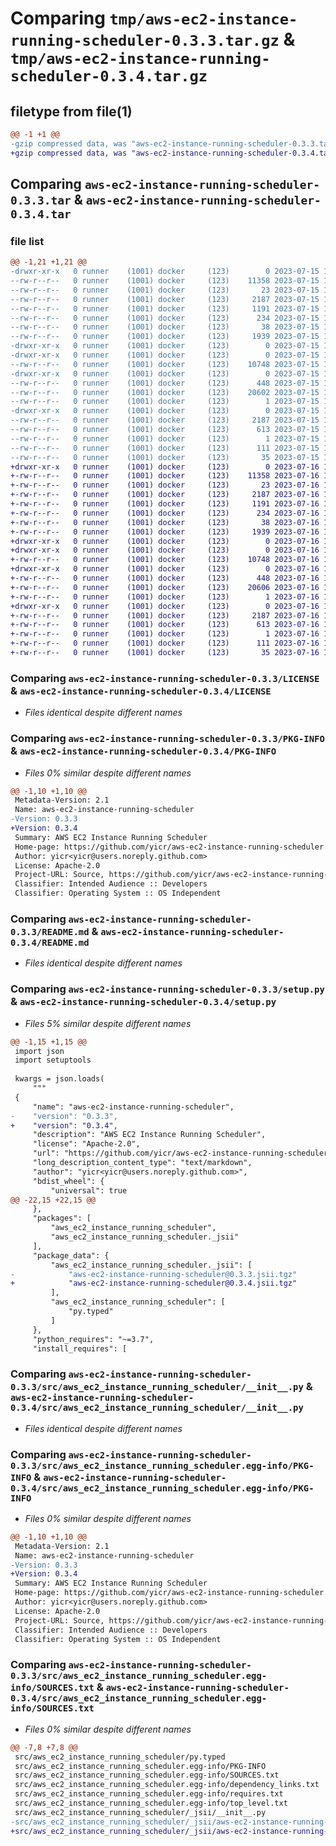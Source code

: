 # Comparing `tmp/aws-ec2-instance-running-scheduler-0.3.3.tar.gz` & `tmp/aws-ec2-instance-running-scheduler-0.3.4.tar.gz`

## filetype from file(1)

```diff
@@ -1 +1 @@
-gzip compressed data, was "aws-ec2-instance-running-scheduler-0.3.3.tar", last modified: Sat Jul 15 19:20:22 2023, max compression
+gzip compressed data, was "aws-ec2-instance-running-scheduler-0.3.4.tar", last modified: Sun Jul 16 19:19:53 2023, max compression
```

## Comparing `aws-ec2-instance-running-scheduler-0.3.3.tar` & `aws-ec2-instance-running-scheduler-0.3.4.tar`

### file list

```diff
@@ -1,21 +1,21 @@
-drwxr-xr-x   0 runner    (1001) docker     (123)        0 2023-07-15 19:20:22.165726 aws-ec2-instance-running-scheduler-0.3.3/
--rw-r--r--   0 runner    (1001) docker     (123)    11358 2023-07-15 19:20:10.000000 aws-ec2-instance-running-scheduler-0.3.3/LICENSE
--rw-r--r--   0 runner    (1001) docker     (123)       23 2023-07-15 19:20:10.000000 aws-ec2-instance-running-scheduler-0.3.3/MANIFEST.in
--rw-r--r--   0 runner    (1001) docker     (123)     2187 2023-07-15 19:20:22.165726 aws-ec2-instance-running-scheduler-0.3.3/PKG-INFO
--rw-r--r--   0 runner    (1001) docker     (123)     1191 2023-07-15 19:20:10.000000 aws-ec2-instance-running-scheduler-0.3.3/README.md
--rw-r--r--   0 runner    (1001) docker     (123)      234 2023-07-15 19:20:10.000000 aws-ec2-instance-running-scheduler-0.3.3/pyproject.toml
--rw-r--r--   0 runner    (1001) docker     (123)       38 2023-07-15 19:20:22.165726 aws-ec2-instance-running-scheduler-0.3.3/setup.cfg
--rw-r--r--   0 runner    (1001) docker     (123)     1939 2023-07-15 19:20:10.000000 aws-ec2-instance-running-scheduler-0.3.3/setup.py
-drwxr-xr-x   0 runner    (1001) docker     (123)        0 2023-07-15 19:20:22.161726 aws-ec2-instance-running-scheduler-0.3.3/src/
-drwxr-xr-x   0 runner    (1001) docker     (123)        0 2023-07-15 19:20:22.161726 aws-ec2-instance-running-scheduler-0.3.3/src/aws_ec2_instance_running_scheduler/
--rw-r--r--   0 runner    (1001) docker     (123)    10748 2023-07-15 19:20:10.000000 aws-ec2-instance-running-scheduler-0.3.3/src/aws_ec2_instance_running_scheduler/__init__.py
-drwxr-xr-x   0 runner    (1001) docker     (123)        0 2023-07-15 19:20:22.165726 aws-ec2-instance-running-scheduler-0.3.3/src/aws_ec2_instance_running_scheduler/_jsii/
--rw-r--r--   0 runner    (1001) docker     (123)      448 2023-07-15 19:20:10.000000 aws-ec2-instance-running-scheduler-0.3.3/src/aws_ec2_instance_running_scheduler/_jsii/__init__.py
--rw-r--r--   0 runner    (1001) docker     (123)    20602 2023-07-15 19:20:10.000000 aws-ec2-instance-running-scheduler-0.3.3/src/aws_ec2_instance_running_scheduler/_jsii/aws-ec2-instance-running-scheduler@0.3.3.jsii.tgz
--rw-r--r--   0 runner    (1001) docker     (123)        1 2023-07-15 19:20:10.000000 aws-ec2-instance-running-scheduler-0.3.3/src/aws_ec2_instance_running_scheduler/py.typed
-drwxr-xr-x   0 runner    (1001) docker     (123)        0 2023-07-15 19:20:22.165726 aws-ec2-instance-running-scheduler-0.3.3/src/aws_ec2_instance_running_scheduler.egg-info/
--rw-r--r--   0 runner    (1001) docker     (123)     2187 2023-07-15 19:20:22.000000 aws-ec2-instance-running-scheduler-0.3.3/src/aws_ec2_instance_running_scheduler.egg-info/PKG-INFO
--rw-r--r--   0 runner    (1001) docker     (123)      613 2023-07-15 19:20:22.000000 aws-ec2-instance-running-scheduler-0.3.3/src/aws_ec2_instance_running_scheduler.egg-info/SOURCES.txt
--rw-r--r--   0 runner    (1001) docker     (123)        1 2023-07-15 19:20:22.000000 aws-ec2-instance-running-scheduler-0.3.3/src/aws_ec2_instance_running_scheduler.egg-info/dependency_links.txt
--rw-r--r--   0 runner    (1001) docker     (123)      111 2023-07-15 19:20:22.000000 aws-ec2-instance-running-scheduler-0.3.3/src/aws_ec2_instance_running_scheduler.egg-info/requires.txt
--rw-r--r--   0 runner    (1001) docker     (123)       35 2023-07-15 19:20:22.000000 aws-ec2-instance-running-scheduler-0.3.3/src/aws_ec2_instance_running_scheduler.egg-info/top_level.txt
+drwxr-xr-x   0 runner    (1001) docker     (123)        0 2023-07-16 19:19:53.323842 aws-ec2-instance-running-scheduler-0.3.4/
+-rw-r--r--   0 runner    (1001) docker     (123)    11358 2023-07-16 19:19:42.000000 aws-ec2-instance-running-scheduler-0.3.4/LICENSE
+-rw-r--r--   0 runner    (1001) docker     (123)       23 2023-07-16 19:19:42.000000 aws-ec2-instance-running-scheduler-0.3.4/MANIFEST.in
+-rw-r--r--   0 runner    (1001) docker     (123)     2187 2023-07-16 19:19:53.323842 aws-ec2-instance-running-scheduler-0.3.4/PKG-INFO
+-rw-r--r--   0 runner    (1001) docker     (123)     1191 2023-07-16 19:19:42.000000 aws-ec2-instance-running-scheduler-0.3.4/README.md
+-rw-r--r--   0 runner    (1001) docker     (123)      234 2023-07-16 19:19:42.000000 aws-ec2-instance-running-scheduler-0.3.4/pyproject.toml
+-rw-r--r--   0 runner    (1001) docker     (123)       38 2023-07-16 19:19:53.323842 aws-ec2-instance-running-scheduler-0.3.4/setup.cfg
+-rw-r--r--   0 runner    (1001) docker     (123)     1939 2023-07-16 19:19:42.000000 aws-ec2-instance-running-scheduler-0.3.4/setup.py
+drwxr-xr-x   0 runner    (1001) docker     (123)        0 2023-07-16 19:19:53.323842 aws-ec2-instance-running-scheduler-0.3.4/src/
+drwxr-xr-x   0 runner    (1001) docker     (123)        0 2023-07-16 19:19:53.323842 aws-ec2-instance-running-scheduler-0.3.4/src/aws_ec2_instance_running_scheduler/
+-rw-r--r--   0 runner    (1001) docker     (123)    10748 2023-07-16 19:19:42.000000 aws-ec2-instance-running-scheduler-0.3.4/src/aws_ec2_instance_running_scheduler/__init__.py
+drwxr-xr-x   0 runner    (1001) docker     (123)        0 2023-07-16 19:19:53.323842 aws-ec2-instance-running-scheduler-0.3.4/src/aws_ec2_instance_running_scheduler/_jsii/
+-rw-r--r--   0 runner    (1001) docker     (123)      448 2023-07-16 19:19:42.000000 aws-ec2-instance-running-scheduler-0.3.4/src/aws_ec2_instance_running_scheduler/_jsii/__init__.py
+-rw-r--r--   0 runner    (1001) docker     (123)    20606 2023-07-16 19:19:42.000000 aws-ec2-instance-running-scheduler-0.3.4/src/aws_ec2_instance_running_scheduler/_jsii/aws-ec2-instance-running-scheduler@0.3.4.jsii.tgz
+-rw-r--r--   0 runner    (1001) docker     (123)        1 2023-07-16 19:19:42.000000 aws-ec2-instance-running-scheduler-0.3.4/src/aws_ec2_instance_running_scheduler/py.typed
+drwxr-xr-x   0 runner    (1001) docker     (123)        0 2023-07-16 19:19:53.323842 aws-ec2-instance-running-scheduler-0.3.4/src/aws_ec2_instance_running_scheduler.egg-info/
+-rw-r--r--   0 runner    (1001) docker     (123)     2187 2023-07-16 19:19:53.000000 aws-ec2-instance-running-scheduler-0.3.4/src/aws_ec2_instance_running_scheduler.egg-info/PKG-INFO
+-rw-r--r--   0 runner    (1001) docker     (123)      613 2023-07-16 19:19:53.000000 aws-ec2-instance-running-scheduler-0.3.4/src/aws_ec2_instance_running_scheduler.egg-info/SOURCES.txt
+-rw-r--r--   0 runner    (1001) docker     (123)        1 2023-07-16 19:19:53.000000 aws-ec2-instance-running-scheduler-0.3.4/src/aws_ec2_instance_running_scheduler.egg-info/dependency_links.txt
+-rw-r--r--   0 runner    (1001) docker     (123)      111 2023-07-16 19:19:53.000000 aws-ec2-instance-running-scheduler-0.3.4/src/aws_ec2_instance_running_scheduler.egg-info/requires.txt
+-rw-r--r--   0 runner    (1001) docker     (123)       35 2023-07-16 19:19:53.000000 aws-ec2-instance-running-scheduler-0.3.4/src/aws_ec2_instance_running_scheduler.egg-info/top_level.txt
```

### Comparing `aws-ec2-instance-running-scheduler-0.3.3/LICENSE` & `aws-ec2-instance-running-scheduler-0.3.4/LICENSE`

 * *Files identical despite different names*

### Comparing `aws-ec2-instance-running-scheduler-0.3.3/PKG-INFO` & `aws-ec2-instance-running-scheduler-0.3.4/PKG-INFO`

 * *Files 0% similar despite different names*

```diff
@@ -1,10 +1,10 @@
 Metadata-Version: 2.1
 Name: aws-ec2-instance-running-scheduler
-Version: 0.3.3
+Version: 0.3.4
 Summary: AWS EC2 Instance Running Scheduler
 Home-page: https://github.com/yicr/aws-ec2-instance-running-scheduler.git
 Author: yicr<yicr@users.noreply.github.com>
 License: Apache-2.0
 Project-URL: Source, https://github.com/yicr/aws-ec2-instance-running-scheduler.git
 Classifier: Intended Audience :: Developers
 Classifier: Operating System :: OS Independent
```

### Comparing `aws-ec2-instance-running-scheduler-0.3.3/README.md` & `aws-ec2-instance-running-scheduler-0.3.4/README.md`

 * *Files identical despite different names*

### Comparing `aws-ec2-instance-running-scheduler-0.3.3/setup.py` & `aws-ec2-instance-running-scheduler-0.3.4/setup.py`

 * *Files 5% similar despite different names*

```diff
@@ -1,15 +1,15 @@
 import json
 import setuptools
 
 kwargs = json.loads(
     """
 {
     "name": "aws-ec2-instance-running-scheduler",
-    "version": "0.3.3",
+    "version": "0.3.4",
     "description": "AWS EC2 Instance Running Scheduler",
     "license": "Apache-2.0",
     "url": "https://github.com/yicr/aws-ec2-instance-running-scheduler.git",
     "long_description_content_type": "text/markdown",
     "author": "yicr<yicr@users.noreply.github.com>",
     "bdist_wheel": {
         "universal": true
@@ -22,15 +22,15 @@
     },
     "packages": [
         "aws_ec2_instance_running_scheduler",
         "aws_ec2_instance_running_scheduler._jsii"
     ],
     "package_data": {
         "aws_ec2_instance_running_scheduler._jsii": [
-            "aws-ec2-instance-running-scheduler@0.3.3.jsii.tgz"
+            "aws-ec2-instance-running-scheduler@0.3.4.jsii.tgz"
         ],
         "aws_ec2_instance_running_scheduler": [
             "py.typed"
         ]
     },
     "python_requires": "~=3.7",
     "install_requires": [
```

### Comparing `aws-ec2-instance-running-scheduler-0.3.3/src/aws_ec2_instance_running_scheduler/__init__.py` & `aws-ec2-instance-running-scheduler-0.3.4/src/aws_ec2_instance_running_scheduler/__init__.py`

 * *Files identical despite different names*

### Comparing `aws-ec2-instance-running-scheduler-0.3.3/src/aws_ec2_instance_running_scheduler.egg-info/PKG-INFO` & `aws-ec2-instance-running-scheduler-0.3.4/src/aws_ec2_instance_running_scheduler.egg-info/PKG-INFO`

 * *Files 0% similar despite different names*

```diff
@@ -1,10 +1,10 @@
 Metadata-Version: 2.1
 Name: aws-ec2-instance-running-scheduler
-Version: 0.3.3
+Version: 0.3.4
 Summary: AWS EC2 Instance Running Scheduler
 Home-page: https://github.com/yicr/aws-ec2-instance-running-scheduler.git
 Author: yicr<yicr@users.noreply.github.com>
 License: Apache-2.0
 Project-URL: Source, https://github.com/yicr/aws-ec2-instance-running-scheduler.git
 Classifier: Intended Audience :: Developers
 Classifier: Operating System :: OS Independent
```

### Comparing `aws-ec2-instance-running-scheduler-0.3.3/src/aws_ec2_instance_running_scheduler.egg-info/SOURCES.txt` & `aws-ec2-instance-running-scheduler-0.3.4/src/aws_ec2_instance_running_scheduler.egg-info/SOURCES.txt`

 * *Files 0% similar despite different names*

```diff
@@ -7,8 +7,8 @@
 src/aws_ec2_instance_running_scheduler/py.typed
 src/aws_ec2_instance_running_scheduler.egg-info/PKG-INFO
 src/aws_ec2_instance_running_scheduler.egg-info/SOURCES.txt
 src/aws_ec2_instance_running_scheduler.egg-info/dependency_links.txt
 src/aws_ec2_instance_running_scheduler.egg-info/requires.txt
 src/aws_ec2_instance_running_scheduler.egg-info/top_level.txt
 src/aws_ec2_instance_running_scheduler/_jsii/__init__.py
-src/aws_ec2_instance_running_scheduler/_jsii/aws-ec2-instance-running-scheduler@0.3.3.jsii.tgz
+src/aws_ec2_instance_running_scheduler/_jsii/aws-ec2-instance-running-scheduler@0.3.4.jsii.tgz
```

